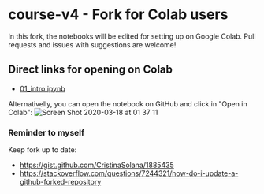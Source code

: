 # course-v4 - Fork for Colab users
In this fork, the notebooks will be edited for setting up on Google Colab. Pull requests and issues with suggestions are welcome!

## Direct links for opening on Colab
- [01_intro.ipynb](https://colab.research.google.com/github/WittmannF/course-v4/blob/master/nbs/01_intro.ipynb)

Alternativelly, you can open the notebook on GitHub and click in "Open in Colab":
![Screen Shot 2020-03-18 at 01 37 11](https://user-images.githubusercontent.com/5733246/76957621-e0bccd00-68f4-11ea-945b-c74311464229.png)


### Reminder to myself
Keep fork up to date:
- https://gist.github.com/CristinaSolana/1885435
- https://stackoverflow.com/questions/7244321/how-do-i-update-a-github-forked-repository
